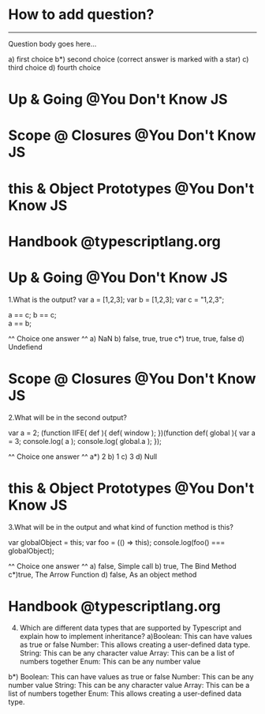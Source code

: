 # How to add question?

---
Question body goes here...

a) first choice
b*) second choice (correct answer is marked with a star)
c) third choice
d) fourth choice

# Up & Going @You Don't Know JS

# Scope @ Closures @You Don't Know JS

# this & Object Prototypes @You Don't Know JS

# Handbook @typescriptlang.org

# Up & Going @You Don't Know JS
1.What is the output?
var a = [1,2,3];
var b = [1,2,3];
var c = "1,2,3";

a == c;	
b == c;		
a == b;

^^ Choice one answer ^^ 
a) NaN
b) false, true, true
c*) true, true, false
d) Undefiend

# Scope @ Closures @You Don't Know JS
2.What will be in the second output?

var a = 2;
(function IIFE( def ){
	def( window );
})(function def( global ){
	var a = 3;
	console.log( a );
	console.log( global.a );
});
 
 ^^ Choice one answer ^^ 
a*) 2
b) 1
c) 3
d) Null

# this & Object Prototypes @You Don't Know JS
3.What will be in the output and what kind of function method is this? 

var globalObject = this;
var foo = (() => this);
console.log(foo() === globalObject); 

^^ Choice one answer ^^ 
a) false, Simple call
b) true, The Bind Method
c*)true, The Arrow Function
d) false, As an object method

# Handbook @typescriptlang.org
4. Which are different data types that are supported by Typescript and explain how to implement inheritance?
a)Boolean: This can have values as true or false
Number: This allows creating a user-defined data type.
String: This can be any character value
Array: This can be a list of numbers together
Enum: This can be any number value

b*) Boolean: This can have values as true or false
Number: This can be any number value
String: This can be any character value
Array: This can be a list of numbers together
Enum: This allows creating a user-defined data type.

